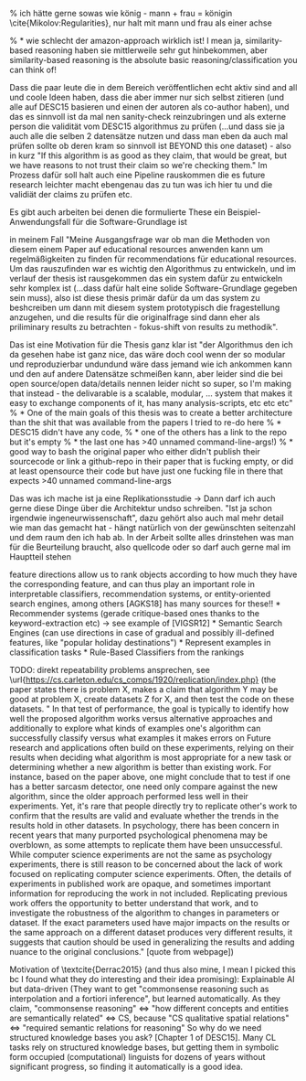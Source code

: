 
% ich hätte gerne sowas wie könig - mann + frau = königin \cite{Mikolov:Regularities}, nur halt mit mann und frau als einer achse

% * wie schlecht der amazon-approach wirklich ist! I mean ja, similarity-based reasoning haben sie mittlerweile sehr gut hinbekommen, aber similarity-based reasoning is the absolute basic reasoning/classification you can think of!

Dass die paar leute die in dem Bereich veröffentlichen echt aktiv sind and all und coole Ideen haben, dass die aber immer nur sich selbst zitieren (und alle auf DESC15 basieren und einen der autoren als co-author haben), und das es sinnvoll ist da mal nen sanity-check reinzubringen und als externe person die validität vom DESC15 algorithmus zu prüfen (...und dass sie ja auch alle die selben 2 datensätze nutzen und dass man eben da auch mal prüfen sollte ob deren kram so sinnvoll ist BEYOND this one dataset) - also in kurz "If this algorithm is as good as they claim, that would be great, but we have reasons to not trust their claim so we're checking them." Im Prozess dafür soll halt auch eine Pipeline rauskommen die es future research leichter macht ebengenau das zu tun was ich hier tu und die validiät der claims zu prüfen etc.

Es gibt auch arbeiten bei denen die formulierte These ein Beispiel-Anwendungsfall für die Software-Grundlage ist

in meinem Fall "Meine Ausgangsfrage war ob man die Methoden von diesem einem Paper auf educational resources anwenden kann um regelmäßigkeiten zu finden für recommendations für educational resources. Um das rauszufinden war es wichtig den Algorithmus zu entwickeln, und im verlauf der thesis ist rausgekommen das ein system dafür zu entwickeln sehr komplex ist (...dass dafür halt eine solide Software-Grundlage gegeben sein muss), also ist diese thesis primär dafür da um das system zu beshcreiben um dann mit diesem system prototypisch die fragestellung anzugehen, und die results für die originalfrage sind dann eher als priliminary results zu betrachten - fokus-shift von results zu methodik".

Das ist eine Motivation für die Thesis ganz klar ist "der Algorithmus den ich da gesehen habe ist ganz nice, das wäre doch cool wenn der so modular und reproduzierbar undundund wäre dass jemand wie ich ankommen kann und den auf andere Datensätze schmeißen kann, aber leider sind die bei open source/open data/details nennen leider nicht so super, so I'm making that instead - the delivarable is a scalable, modular, ... system that makes it easy to exchange components of it, has many analysis-scripts, etc etc etc" 
% * One of the main goals of this thesis was to create a better architecture than the shit that was available from the papers I tried to re-do here 
	% * DESC15 didn't have any code, 
	% * one of the others has a link to the repo but it's empty
	% * the last one has >40 unnamed command-line-args!)
	% * good way to bash the original paper who either didn't publish their sourcecode or link a github-repo in their paper that is fucking empty, or did at least opensource their code but have just one fucking file in there that expects >40 unnamed command-line-args

Das was ich mache ist ja eine Replikationsstudie -> Dann darf ich auch gerne diese Dinge über die Architektur undso schreiben. "Ist ja schon irgendwie ingeneurwissenschaft", dazu gehört also auch mal mehr detail wie man das gemacht hat - hängt natürlich von der gewünschten seitenzahl und dem raum den ich hab ab. In der Arbeit sollte alles drinstehen was man für die Beurteilung braucht, also quellcode oder so darf auch gerne mal im Hauptteil stehen

feature directions allow us to rank objects according to how much they have the corresponding feature, and can thus play an important role in interpretable classifiers, recommendation systems, or entity-oriented search engines, among others  [AGKS18] has many sources for these!!
	* Recommender systems (gerade critique-based ones thanks to the keyword-extraction etc)
		-> see example of [VIGSR12]
	* Semantic Search Engines (can use directions in case of gradual and possibly ill-defined features, like "popular holiday destinations")
	* Represent examples in classification tasks
	* Rule-Based Classifiers from the rankings

TODO: direkt repeatability problems ansprechen, see \url{https://cs.carleton.edu/cs_comps/1920/replication/index.php} (the paper states there is problem X, makes a claim that algorithm Y may be good at problem X, create datasets Z for X, and then test the code on these datasets. " In that test of performance, the goal is typically to identify how well the proposed algorithm works versus alternative approaches and additionally to explore what kinds of examples one's algorithm can successfully classify versus what examples it makes errors on  Future research and applications often build on these experiments, relying on their results when deciding what algorithm is most appropriate for a new task or determining whether a new algorithm is better than existing work. For instance, based on the paper above, one might conclude that to test if one has a better sarcasm detector, one need only compare against the new algorithm, since the older approach performed less well in their experiments. Yet, it's rare that people directly try to replicate other's work to confirm that the results are valid and evaluate whether the trends in the results hold in other datasets. In psychology, there has been concern in recent years that many purported psychological phenomena may be overblown, as some attempts to replicate them have been unsuccessful. While computer science experiments are not the same as psychology experiments, there is still reason to be concerned about the lack of work focused on replicating computer science experiments. Often, the details of experiments in published work are opaque, and sometimes important information for reproducing the work in not included. Replicating previous work offers the opportunity to better understand that work, and to investigate the robustness of the algorithm to changes in parameters or dataset. If the exact parameters used have major impacts on the results or the same approach on a different dataset produces very different results, it suggests that caution should be used in generalizing the results and adding nuance to the original conclusions." [quote from webpage])


Motivation of \textcite{Derrac2015} (and thus also mine, I mean I picked this bc I found what they do interesting and their idea promising): Explainable AI but data-driven (They want to get "commonsense reasoning such as interpolation and a fortiori inference", but learned automatically. As they claim, "commonsense reasoning" <=> "how different concepts and entities are semantically related" <=> CS, because "CS qualitative spatial relations" <=> "required semantic relations for reasoning"
So why do we need structured knowledge bases you ask? [Chapter 1 of DESC15]. Many CL tasks rely on structured  knowledge bases, but getting them in symbolic form occupied (computational) linguists for dozens of years without significant progress, so finding it automatically is a good idea.
